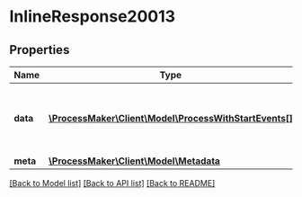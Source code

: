 # InlineResponse20013

## Properties
Name | Type | Description | Notes
------------ | ------------- | ------------- | -------------
**data** | [**\ProcessMaker\Client\Model\ProcessWithStartEvents[]**](ProcessWithStartEvents.md) | Returns the list of processes that the user can start. | [optional] 
**meta** | [**\ProcessMaker\Client\Model\Metadata**](.md) |  | [optional] 

[[Back to Model list]](../README.md#documentation-for-models) [[Back to API list]](../README.md#documentation-for-api-endpoints) [[Back to README]](../README.md)


